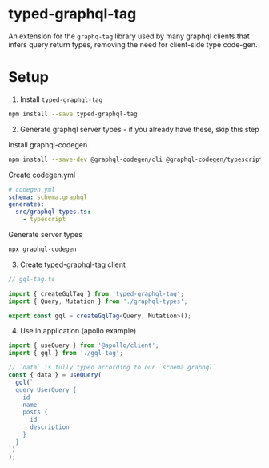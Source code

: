 # typed-graphql-tag

An extension for the `graphq-tag` library used by many graphql clients that infers query return types, removing the need for client-side type code-gen.

# Setup

1. Install `typed-graphql-tag`

```sh
npm install --save typed-graphql-tag
```

2. Generate graphql server types - if you already have these, skip this step

Install graphql-codegen

```sh
npm install --save-dev @graphql-codegen/cli @graphql-codegen/typescript
```

Create codegen.yml

```yaml
# codegen.yml
schema: schema.graphql
generates:
  src/graphql-types.ts:
    - typescript
```

Generate server types

```sh
npx graphql-codegen
```

3. Create typed-graphql-tag client

```typescript
// gql-tag.ts

import { createGqlTag } from 'typed-graphql-tag';
import { Query, Mutation } from './graphql-types';

export const gql = createGqlTag<Query, Mutation>();
```

4. Use in application (apollo example)

```typescript
import { useQuery } from '@apollo/client';
import { gql } from './gql-tag';

// `data` is fully typed according to our `schema.graphql`
const { data } = useQuery(
  gql(`
  query UserQuery {
    id
    name
    posts {
      id
      description
    }
  }
`)
);
```
